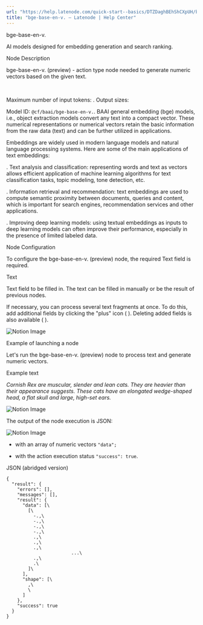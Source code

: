```yaml
---
url: "https://help.latenode.com/quick-start--basics/DTZDaghBEhShCXpUH/bge-base-en-v/eHdUXtpgSkCiURYADko"
title: "bge-base-en-v. – Latenode | Help Center"
---
```


 bge-base-en-v.

AI models designed for embedding generation and search ranking.


 Node Description

bge-base-en-v. (preview) \- action type node needed to generate numeric vectors based on the given text.

️

Maximum number of input tokens: \. Output sizes: 



Model ID: `@cf/baai/bge-base-en-v.`. BAAI general embedding (bge) models, i.e., object extraction models convert any text into a compact vector. These numerical representations or numerical vectors retain the basic information from the raw data (text) and can be further utilized in applications.

  

Embeddings are widely used in modern language models and natural language processing systems. Here are some of the main applications of text embeddings:

\. Text analysis and classification: representing words and text as vectors allows efficient application of machine learning algorithms for text classification tasks, topic modeling, tone detection, etc.

\. Information retrieval and recommendation: text embeddings are used to compute semantic proximity between documents, queries and content, which is important for search engines, recommendation services and other applications.

\. Improving deep learning models: using textual embeddings as inputs to deep learning models can often improve their performance, especially in the presence of limited labeled data.

  

 Node Configuration

To configure the bge-base-en-v. (preview) node, the required Text field is required.

 Text

Text field to be filled in. The text can be filled in manually or be the result of previous nodes.

If necessary, you can process several text fragments at once. To do this, add additional fields by clicking the "plus" icon (  ). Deleting added fields is also available (  ).

![Notion Image](https://www.notion.so/image/https%A%F%Fprod-files-secure.s.us-west-.amazonaws.com%Ffbefde--fff--dca%Fdd-ea-eb--efbb%FUntitled.png?table=block&id=ad-a-cc-ad-febb&cache=v)

 Example of launching a node

Let's run the bge-base-en-v. (preview) node to process text and generate numeric vectors.

Example text

_Cornish Rex are muscular, slender and lean cats. They are heavier than their appearance suggests. These cats have an elongated wedge-shaped head, a flat skull and large, high-set ears._

![Notion Image](https://www.notion.so/image/https%A%F%Fprod-files-secure.s.us-west-.amazonaws.com%Ffbefde--fff--dca%Fffcbc-cd--acdd-cfc%FUntitled.png?table=block&id=ad-a-ac-a-dbcdff&cache=v)

The output of the node execution is JSON:

![Notion Image](https://www.notion.so/image/https%A%F%Fprod-files-secure.s.us-west-.amazonaws.com%Ffbefde--fff--dca%Facfe-da--bc-%FUntitled.png?table=block&id=ad-a--c-dabc&cache=v)

- with an array of  numeric vectors `"data";`

- with the action execution status `"success": true`.

JSON (abridged version)

```
{
  "result": {
    "errors": [],
    "messages": [],
    "result": {
      "data": [\
        [\
          -.,\
          -.,\
          -.,\
          -.,\
          .,\
          .,\
          .,\
						...\
          .,\
          .\
        ]\
      ],
      "shape": [\
        ,\
        \
      ]
    },
    "success": true
  }
}
```